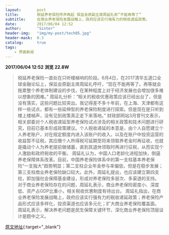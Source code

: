 ```yaml
---
layout:       post
title:        税延养老保险呼声再起 保监会原副主席周延礼称“不能再等了”
subtitle:     在商业养老保险发展战略上，政府应该实行强有力的税收递延政策。
date:         2017/06/04 12:52
author:       "Sinter"
header-img:   "img/my-post/tech05.jpg"
header-mask:  0.3
catalog:      true
tags:
    - 界面新闻
---
```


**2017/06/04 12:52**  **浏览 22.8W**

> 税延养老保险一直处在只听楼梯响的阶段。6月4日，在2017清华五道口全球金融论坛上，保监会原副主席周延礼呼吁，“现在不能再等了。再等就会拖累整个养老体制建设的步伐，在某种程度上对于经济发展也会增加很多难以想象的困难。”
周延礼分析：“相关的税收优惠政策应该已经出台了，但是没有落实，这些问题比较突出。我记得差不多十年前，在上海、天津都有这样一些试点，都有一些延伸型的养老保险制度进行探索。但是现在是只听到楼上楼梯声，没有见到政策真正走下来落地。”
财政部网站3月曾刊文表示，相关部委对个人税收递延型养老保险试点涉及的相关政策和技术问题进行研究，目前已基本形成政策建议。个人税收递延的本意是，由个人自愿建立个人养老账户，对在规定额度内进入该账户的收入，以及在账户中投资运营的收益暂不征税，其应缴个人所得税可延期至将来领取养老金时再征收，也就是撬动个人为养老提前做储蓄，直到其退休领取时再进行征税，从而实现个人激励和政府税收的平衡。
周延礼认为，中国人口老龄化进程加快，倒逼养老保障体系改革。目前，中国养老保险体系中的第一支柱基本养老保险“一支独大”趋势明显；第二支柱企业年金参与率偏低，但是在稳步发展；第三支柱商业养老保险缺口较大。此外，周延礼提出，也应该建立第四支柱，即加强社会保障基金建设，形成对养老保险多层次、多渠道的支持。
对于商业养老保险存在的问题，周延礼表示，商业养老保险密度小、深度低、资产占GDP比重小，相关税收优惠制度有待出台。
周延礼指出，在商业养老保险发展战略上，政府应该实行强有力的税收递延政策；养老保险产品形式应该多样化，投资渠道也应该多元化；扩大商业养老保险覆盖面。
周延礼表示，解决养老问题是民生保障关键环节，深化商业养老保险顶层设计是题中之义。


[原文地址](http://www.jiemian.com/article/1369486.html){:target="_blank"}


